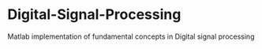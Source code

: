 # Digital-Signal-Processing
Matlab implementation of fundamental concepts in Digital signal processing 
